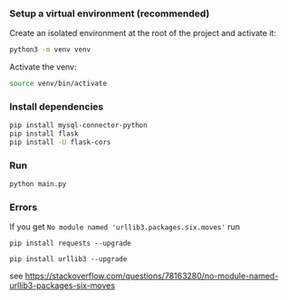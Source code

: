 ### Setup a virtual environment (recommended)

Create an isolated environment at the root of the project and activate it:

```sh
python3 -m venv venv
```

Activate the venv:

```sh
source venv/bin/activate
```

### Install dependencies

```sh
pip install mysql-connector-python
pip install flask
pip install -U flask-cors
```

### Run

```sh
python main.py
```

### Errors

If you get `No module named 'urllib3.packages.six.moves'`
run
```
pip install requests --upgrade

pip install urllib3 --upgrade
```
see https://stackoverflow.com/questions/78163280/no-module-named-urllib3-packages-six-moves